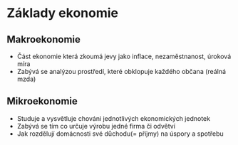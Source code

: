 # Základy ekonomie

## Makroekonomie
- Část ekonomie která zkoumá jevy jako inflace, nezaměstnanost, úroková míra
- Zabývá se analýzou prostředí, které obklopuje každého občana (reálná mzda)

## Mikroekonomie
- Studuje a vysvětluje chováni jednotlivých ekonomických jednotek
- Zabývá se tím co určuje výrobu jedné firma či odvětví
- Jak rozdělují domácnosti své důchodu(= příjmy) na úspory a spotřebu

